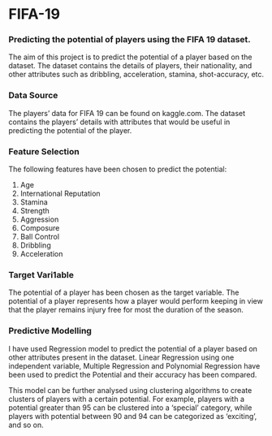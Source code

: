 # FIFA-19
### Predicting the potential of players using the FIFA 19 dataset.
The aim of this project is to predict the potential of a player based on the dataset. The dataset contains the details of players, their nationality, and other attributes such as dribbling, acceleration, stamina, shot-accuracy, etc.
### Data Source
The players’ data for FIFA 19 can be found on kaggle.com. The dataset contains the players’ details with attributes that would be useful in predicting the potential of the player.
### Feature Selection
The following features have been chosen to predict the potential:
1. Age
2. International Reputation
3. Stamina
4. Strength
5. Aggression
6. Composure
7. Ball Control
8. Dribbling
9. Acceleration
### Target Vari1able
The potential of a player has been chosen as the target variable. The potential of a player represents how a player would perform keeping in view that the player remains injury free for most the duration of the season.
### Predictive Modelling
I have used Regression model to predict the potential of a player based on other attributes present in the dataset. Linear Regression using one independent variable, Multiple Regression and Polynomial Regression have been used to predict the Potential and their accuracy has been compared.

This model can be further analysed using clustering algorithms to create clusters of players with a certain potential. For example, players with a potential greater than 95 can be clustered into a ‘special’ category, while players with potential between 90 and 94 can be categorized as ‘exciting’, and so on.
